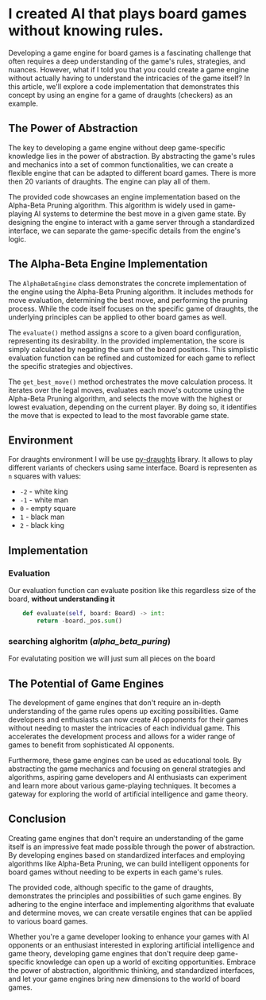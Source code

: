 # I created AI that plays board games without knowing rules.  

Developing a game engine for board games is a fascinating challenge that often requires a deep understanding of the game's rules, strategies, and nuances. However, what if I told you that you could create a game engine without actually having to understand the intricacies of the game itself? In this article, we'll explore a code implementation that demonstrates this concept by using an engine for a game of draughts (checkers) as an example.

## The Power of Abstraction

The key to developing a game engine without deep game-specific knowledge lies in the power of abstraction. By abstracting the game's rules and mechanics into a set of common functionalities, we can create a flexible engine that can be adapted to different board games. There is more then 20 variants of draughts. The engine can play all of them.

The provided code showcases an engine implementation based on the Alpha-Beta Pruning algorithm. This algorithm is widely used in game-playing AI systems to determine the best move in a given game state. By designing the engine to interact with a game server through a standardized interface, we can separate the game-specific details from the engine's logic.


## The Alpha-Beta Engine Implementation

The `AlphaBetaEngine` class demonstrates the concrete implementation of the engine using the Alpha-Beta Pruning algorithm. It includes methods for move evaluation, determining the best move, and performing the pruning process. While the code itself focuses on the specific game of draughts, the underlying principles can be applied to other board games as well.

The `evaluate()` method assigns a score to a given board configuration, representing its desirability. In the provided implementation, the score is simply calculated by negating the sum of the board positions. This simplistic evaluation function can be refined and customized for each game to reflect the specific strategies and objectives.

The `get_best_move()` method orchestrates the move calculation process. It iterates over the legal moves, evaluates each move's outcome using the Alpha-Beta Pruning algorithm, and selects the move with the highest or lowest evaluation, depending on the current player. By doing so, it identifies the move that is expected to lead to the most favorable game state.

## Environment
For draughts environment I will be use [py-draughts](https://github.com/michalskibinski109/py-draughts) library. It allows to play different variants of checkers using same interface.
Board is representen as `n` squares with values:
- `-2` - white king
- `-1` - white man
- `0` - empty square
- `1` - black man
- `2` - black king


## Implementation

### Evaluation
Our evaluation function can evaluate position like this regardless size of the board, **without understanding it**
```python
    def evaluate(self, board: Board) -> int:
        return -board._pos.sum()
```

### searching alghoritm (_alpha_beta_puring_)


For evalutating position we will just sum all pieces on the board

## The Potential of Game Engines

The development of game engines that don't require an in-depth understanding of the game rules opens up exciting possibilities. Game developers and enthusiasts can now create AI opponents for their games without needing to master the intricacies of each individual game. This accelerates the development process and allows for a wider range of games to benefit from sophisticated AI opponents.

Furthermore, these game engines can be used as educational tools. By abstracting the game mechanics and focusing on general strategies and algorithms, aspiring game developers and AI enthusiasts can experiment and learn more about various game-playing techniques. It becomes a gateway for exploring the world of artificial intelligence and game theory.

## Conclusion

Creating game engines that don't require an understanding of the game itself is an impressive feat made possible through the power of abstraction. By developing engines based on standardized interfaces and employing algorithms like Alpha-Beta Pruning, we can build intelligent opponents for board games without needing to be experts in each game's rules.

The provided code, although specific to the game of draughts, demonstrates the principles and possibilities of such game engines. By adhering to the engine interface and implementing algorithms that evaluate and determine moves, we can create versatile engines that can be applied to various board games.

Whether you're a game developer looking to enhance your games with AI opponents or an enthusiast interested in exploring artificial intelligence and game theory, developing game engines that don't require deep game-specific knowledge can open up a world of exciting opportunities. Embrace the power of abstraction, algorithmic thinking, and standardized interfaces, and let your game engines bring new dimensions to the world of board games.